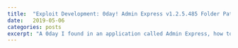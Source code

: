 ```yaml
---
title:  "Exploit Development: 0day! Admin Express v1.2.5.485 Folder Path Local SEH Alphanumeric Encoded Buffer Overflow"
date:   2019-05-06
categories: posts
excerpt: "A 0day I found in an application called Admin Express, how to manually alphanumerically encode shellcode, and the integral details of this exploit."
---
```

